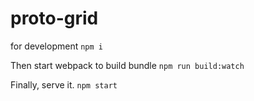 # proto-grid

for development 
`npm i`

Then start webpack to build bundle 
`npm run build:watch`

Finally, serve it. 
`npm start`
